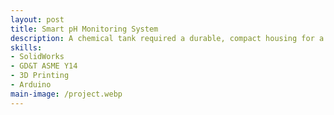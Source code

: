 ```yaml
---
layout: post
title: Smart pH Monitoring System
description: A chemical tank required a durable, compact housing for a pH sensor to operate reliably in a corrosive environment. The enclosure was designed in SolidWorks to fit within tight spatial limits while maintaining precise sensor alignment. GD&T was applied to control critical features and ensure consistency during production and assembly. Material selection prioritized corrosion resistance and structural integrity in aqueous chemical conditions. FEA simulations and lab testing were used to validate performance under mechanical load and thermal variation.
skills: 
- SolidWorks
- GD&T ASME Y14
- 3D Printing
- Arduino
main-image: /project.webp 
---
```

